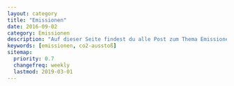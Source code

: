 ```yaml
---
layout: category
title: "Emissionen"
date: 2016-09-02
category: Emissionen
description: "Auf dieser Seite findest du alle Post zum Thema Emissionen."
keywords: [emissionen, co2-ausstoß]
sitemap:
  priority: 0.7
  changefreq: weekly
  lastmod: 2019-03-01
---
```

